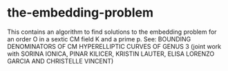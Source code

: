 # the-embedding-problem

This contains an algorithm to find solutions to the embedding problem for an order O in a sextic CM field K and a prime p.
See: BOUNDING DENOMINATORS OF CM HYPERELLIPTIC CURVES OF GENUS 3 (joint work with SORINA IONICA, PINAR KILICER, KRISTIN LAUTER, ELISA LORENZO GARCIA AND CHRISTELLE VINCENT)
